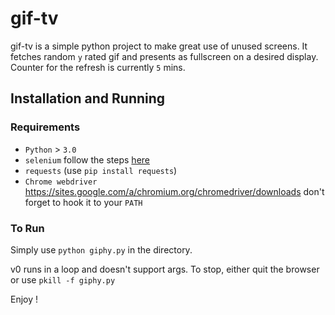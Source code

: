# gif-tv

gif-tv is a simple python project to make great use of unused screens. It fetches random `y` rated gif and presents as  fullscreen on a desired display. Counter for the refresh is currently `5` mins.

## Installation and Running

### Requirements

- `Python` > `3.0`
- `selenium` follow the steps [here](http://selenium-python.readthedocs.io/installation.html)
- `requests` (use `pip install requests`)
- `Chrome webdriver` https://sites.google.com/a/chromium.org/chromedriver/downloads don't forget to hook it to your `PATH`

### To Run

Simply use `python giphy.py` in the directory.

v0 runs in a loop and doesn't support args. To stop, either quit the browser or use `pkill -f giphy.py`

Enjoy !

